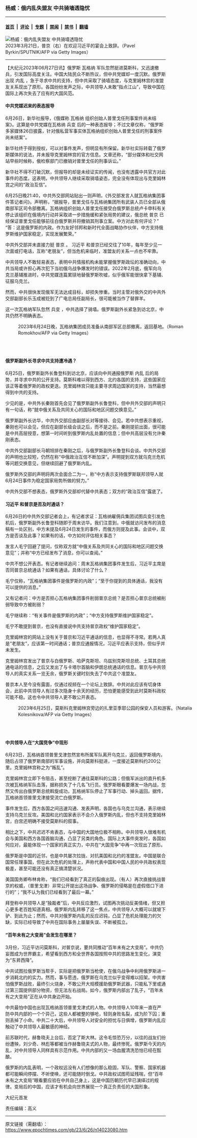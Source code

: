 ### 杨威：俄内乱失盟友 中共骑墙透隐忧

---

#### [首页](../../../..?n14023080) &nbsp;|&nbsp; [评论](../../../../../epoch-comment?n14023080) &nbsp;|&nbsp; [专题](../../../../../epoch-special?n14023080) &nbsp;|&nbsp; [禁闻](../../../../../epoch-news?n14023080) &nbsp;|&nbsp; [禁书](../../../../../books?n14023080) &nbsp;|&nbsp; [翻墙](https://github.com/gfw-breaker/nogfw/blob/master/README.md?n14023080)


<div><img alt="杨威：俄内乱失盟友 中共骑墙透隐忧" class="attachment-djy_600_400 size-djy_600_400 wp-post-image" src="https://i.epochtimes.com/assets/uploads/2023/03/id13955571-GettyImages-1248996432-600x400.jpg"/>
<div class="caption">
 2023年3月21日，普京（右）在欢迎习近平的宴会上致辞。（Pavel Byrkin/SPUTNIK/AFP via Getty Images）
</div></div><hr/><div class="post_content" id="artbody" itemprop="articleBody">
 <!-- article content begin -->
 <p>
  【大纪元2023年06月27日讯】俄罗斯
  <ok href="https://www.epochtimes.com/gb/tag/%E7%93%A6%E6%A0%BC%E7%BA%B3.html">
   瓦格纳
  </ok>
  军队忽然挺进莫斯科，又迅速撤兵，引发国际高度关注。中国大陆民众不断热议，但中共党媒却一度沉默。俄罗斯出现
  <ok href="https://www.epochtimes.com/gb/tag/%E5%86%85%E4%B9%B1.html">
   内乱
  </ok>
  ，急于寻求中共的支持，但中共采取了骑墙态度，与克里姆林宫的准盟友关系现出了原形。各国纷纷发声之际，中共领导人未敢“指点江山”，导致中国在国际上再次失去了应有的大国风范。
 </p>
 <h4>
  中共党媒迟来的表态报导
 </h4>
 <p>
  6月26日，新华社报导，《俄媒称
  <ok href="https://www.epochtimes.com/gb/tag/%E7%93%A6%E6%A0%BC%E7%BA%B3.html">
   瓦格纳
  </ok>
  组织创始人普里戈任刑事案件尚未结案》。这算是中共党媒在瓦格纳
  <ok href="https://www.epochtimes.com/gb/tag/%E5%85%B5%E5%8F%98.html">
   兵变
  </ok>
  后的一种表态报导；不过文章仅称，“俄罗斯多家媒体26日披露，针对俄私营军事实体瓦格纳组织创始人普里戈任的刑事案件尚未结案”。
 </p>
 <p>
  新华社终于得到授权，可以对事件发声，但明显有所保留。新华社实际转载了俄罗斯媒体的说法，并未报导克里姆林宫的官方信息。文章还称，“部分媒体和社交网站早些时候称，俄检察部门已撤销对普里戈任的刑事诉讼。”
 </p>
 <p>
  新华社不得不打破沉默，但报导的却是未经证实的传闻，也没有透露中共官方对此事件的态度。这表明，中共领导人继续采取骑墙姿态，完全没有体现出与克里姆林宫之间的“政治互信”。
 </p>
 <p>
  6月25日晚21:40，中共外交部网站贴出一则声明，《外交部发言人就瓦格纳集团事件答记者问》。声明称，“据报导，普里戈任与瓦格纳集团所有武装人员已全部从俄南部军区司令部撤离。瓦格纳组织创始人普里戈任接受白俄罗斯总统卢卡申科有关停止该组织在俄境内行动并采取进一步措施缓和紧张局势的建议，俄总统
  <ok href="https://www.epochtimes.com/gb/tag/%E6%99%AE%E4%BA%AC.html">
   普京
  </ok>
  已经保证普里戈任能够前往白俄罗斯并将撤销其刑事立案。中方对此有何评论？” “答：这是俄罗斯的内政。作为友好邻邦和新时代全面战略协作伙伴，中方支持俄罗斯维护国家稳定，实现发展繁荣。”
 </p>
 <p>
  中共外交部并未直接力挺
  <ok href="https://www.epochtimes.com/gb/tag/%E6%99%AE%E4%BA%AC.html">
   普京
  </ok>
  。
  <ok href="https://www.epochtimes.com/gb/tag/%E4%B9%A0%E8%BF%91%E5%B9%B3.html">
   习近平
  </ok>
  和普京已经交往了10年，每年至少见一次面或打电话，互称“老朋友”，但当危机来临时，准盟友的关系一点也不牢靠。
 </p>
 <p>
  中共领导人不敢轻易表态，表明中共情报机构未能掌握俄罗斯政坛的准确动向，中共当局或许担心再次犯下当初俄乌战争爆发时的错误。2022年2月底，俄军向乌克兰基辅推进时，中共党媒连篇累牍地替俄罗斯吹嘘，似乎俄军能很快拿下基辅、征服乌克兰。
 </p>
 <p>
  然而，中共很快发现俄军无法达成目标，却损失惨重。当时主管对俄外交的中共外交部副部长乐玉成被贬到了广电总局任副局长，很可能被当作了替罪羊。
 </p>
 <p>
  这一次瓦格纳军队忽然
  <ok href="https://www.epochtimes.com/gb/tag/%E5%85%B5%E5%8F%98.html">
   兵变
  </ok>
  ，中共选择了骑墙。俄罗斯副外长紧急到访北京，中共仍然不明确表态。
 </p>
 <figure aria-describedby="caption-attachment-14023082" class="wp-caption aligncenter" id="attachment_14023082" style="width: 600px">
  <ok href="https://i.epochtimes.com/assets/uploads/2023/06/id14023082-GettyImages-1259022991.jpg" target="_blank">
   <img alt="" class="size-large wp-image-14023082" src="https://i.epochtimes.com/assets/uploads/2023/06/id14023082-GettyImages-1259022991-600x400.jpg"/>
  </ok>
  <br/><figcaption class="wp-caption-text" id="caption-attachment-14023082">
   2023年6月24日晚，瓦格纳集团成员准备从南部军区总部撤离，返回基地。（Roman Romokhov/AFP via Getty Images）
  </figcaption><br/>
 </figure><br/>
 <h4>
  俄罗斯副外长寻求中共支持遭冷遇？
 </h4>
 <p>
  6月25日，俄罗斯副外长鲁登科到访北京，应该向中共通报俄罗斯
  <ok href="https://www.epochtimes.com/gb/tag/%E5%86%85%E4%B9%B1.html">
   内乱
  </ok>
  后的局势，并寻求中共的公开支持。莫斯科难以得到西方、北约各国的支持，这些国家应该正等着俄罗斯的政权更迭。克里姆林宫只能主要寻求周边国家的支持，当然最想得到中共的支持。
 </p>
 <p>
  少见的是，中共外长秦刚首先会见了俄罗斯副外长鲁登科，但中共外交部的声明只有一句话，称“就中俄关系及共同关心的国际和地区问题交换意见。”
 </p>
 <p>
  俄罗斯副外长访华，中共外交部应由副部长对等接待、会见。若中共想表示重视，秦刚也可以会见，但应在副部长级会谈之后，而不是之前。秦刚提前出面，很可能是中共高层授意，想第一时间听到俄罗斯内乱处置的信息；但中共高层没有允许秦刚表态。
 </p>
 <p>
  中共外交部副部长马朝旭排在秦刚之后，与俄罗斯副外长鲁登科会谈。中共外交部的声明也比较短，仍然在称“中俄政治互信不断加深”。声明提到双方就乌克兰危机等问题交换意见，但继续回避了俄罗斯内乱。
 </p>
 <p>
  俄罗斯外交部的声明将两次会面合二为一，称“中方表示支持俄罗斯联邦领导人就6月24日事件为稳定国家局势所做的努力。”
 </p>
 <p>
  中共外交部不想表态，俄罗斯外交部却代替中共表态；双方的“政治互信”露底了。
 </p>
 <h4>
  <ok href="https://www.epochtimes.com/gb/tag/%E4%B9%A0%E8%BF%91%E5%B9%B3.html">
   习近平
  </ok>
  和普京是否及时通话？
 </h4>
 <p>
  6月26日的中共外交部记者会上，有记者求证：瓦格纳雇佣兵集团试图兵变引发危机后，俄罗斯副外长鲁登科随即于周末访华。我们注意到，中俄就访问发布的消息稿有一处区别，中方未提及6月24日发生的事件，而俄方则提及此事。会谈中，双方是否谈及此事？如果有的话，中方如何评估相关事态？
 </p>
 <p>
  发言人毛宁回避了提问，仅称双方就“中俄关系及共同关心的国际和地区问题交换意见”；并称“中方已经发布了消息，你可以查阅。”
 </p>
 <p>
  中共不想公开表态。有记者继续追问：周末瓦格纳集团事件发生后，习近平主席是否同普京总统通话？如果有通话，具体讨论了什么？
 </p>
 <p>
  毛宁仅称，“瓦格纳集团事件是俄罗斯的内政”；“至于你提到的具体通话，我没有可以提供的消息。”
 </p>
 <p>
  又有记者问：中方是否担心瓦格纳集团事件削弱普京总统？是否担心普京总统被削弱导致中方被削弱？
 </p>
 <p>
  毛宁继续称：“有关事件是俄罗斯的内政”；“中方支持俄罗斯维护国家稳定”。
 </p>
 <p>
  毛宁不敢提到普京，也没有直接说中共支持普京政权“维护国家稳定”。
 </p>
 <p>
  克里姆林宫的网站上没有关于普京和习近平通话的信息，也显得不寻常。若两人真是“老朋友”，应该第一时间通话；普京应通报情况，习近平应表示支持，但似乎并未发生。
 </p>
 <p>
  克里姆林宫发出了普京与白俄罗斯、哈萨克斯坦、乌兹别克斯坦总统、土耳其总统通电话的信息，之后又发出了与卡塔尔首脑和伊朗总统通话的信息。普京与中共领导人的真实关系一览无余，俄罗斯关键时刻失去了中共这个准盟友。
 </p>
 <p>
  普京本人至今没有露面，仅通过视频在一个论坛上致辞。中共对此应该有切身体会，此前中共领导人有过多次隐身十余天的经历，恐怕更能感受到此时莫斯科政权可能不稳。这也令中共领导人更不敢公开表态。
 </p>
 <figure aria-describedby="caption-attachment-14023083" class="wp-caption aligncenter" id="attachment_14023083" style="width: 600px">
  <ok href="https://i.epochtimes.com/assets/uploads/2023/06/id14023083-GettyImages-1259049160.jpg" target="_blank">
   <img alt="" class="size-large wp-image-14023083" src="https://i.epochtimes.com/assets/uploads/2023/06/id14023083-GettyImages-1259049160-600x400.jpg"/>
  </ok>
  <br/><figcaption class="wp-caption-text" id="caption-attachment-14023083">
   2023年6月25日，莫斯科克里姆林宫旁边的扎里亚季耶公园的保安人员和游客。（Natalia Kolesnikova/AFP via Getty Images）
  </figcaption><br/>
 </figure><br/>
 <h4>
  中共领导人在“大国竞争”中现形
 </h4>
 <p>
  6月23日，瓦格纳首领普里戈津忽然宣布所属军队离开乌克兰，返回俄罗斯境内，随后占领了俄罗斯南部的军事设施，并向莫斯科挺进，一度接近莫斯科约200公里。克里姆林宫称之为“叛乱”。
 </p>
 <p>
  克里姆林宫立即下令阻击，甚至挖断了通往莫斯科的公路；但俄军派出的直升机多次被瓦格纳军队击落，据称损失了十几名飞行员。俄罗斯眼看要爆发一场内战，忽然又传出白俄罗斯总统斡旋成功，瓦格纳军队停止了军事行动、掉头返回。据传，瓦格纳首领普里戈津接受流亡白俄罗斯。
 </p>
 <p>
  事件发生后，西方各国之间迅速沟通、发表声明，各国也与乌克兰沟通，表示继续支持乌克兰反攻。美国和北约国家表示不会介入俄罗斯内乱，但也不支持克里姆林宫，白宫还明确不接受莫斯科的叙事。
 </p>
 <p>
  相比之下，中共迟迟不肯表态，与中国的大国地位极不相称。中共领导人很难有机会与美国和西方各国首脑沟通，凸显了另类的角色。国际上大事件突发时，各国如何应对，最能体现一个国家的真正实力，中共在“大国竞争”中再一次现出了原形。
 </p>
 <p>
  俄罗斯是中国的近邻，也是中共屡次拉拢、对抗美国和北约的准盟友。中国是联合国常任理事国，但在此次危机的处理上，声称代表中国和中国人民的中共政权表现极差，甚至可能还没有真正搞清楚状况。
 </p>
 <p>
  美国国务卿布林肯称，“我们已经看到了真正的裂痕出现。（有人）再次直接挑战普京的权威，（普里戈津）非常公开提出这场战争、俄罗斯的侵略是在虚假借口下进行的”；“我不认为我们已经看到了最后一幕。”
 </p>
 <p>
  拜登称中共领导人是“独裁者”后，中共反应激烈，试图再次挑动反美情绪，但又担心更多老百姓知道真相。俄罗斯内乱转移了这一焦点，中共领导人大概可以就坡下驴、到此为止；然而，中共对俄罗斯内乱的反应迟钝，凸显了危机处理能力的欠缺，实际已经导致了中共在国际事务上屡屡失误、不断被孤立。
 </p>
 <h4>
  “百年未有之大变局”会发生在哪里？
 </h4>
 <p>
  3月份，习近平访问莫斯科，对普京说，要共同推动“百年未有之大变局”。中共仍妄图成为世界霸主，希望看到西方和全世界各国按照中共的思路发生变化，演变为“东昇西降”。
 </p>
 <p>
  中共试图拉俄罗斯当帮手，实际是把俄罗斯当枪使，在俄乌战争中利用俄罗斯进一步消耗北约的实力。然而，事与愿违，俄罗斯在乌克兰似乎变得难以招架。中共害怕俄罗斯战败，最终引火烧身，不敢公开大规模援助俄罗斯武器，只能私下里或通过第三国提供部分物资，但无法左右战局。如今，俄罗斯内部出了乱子，“百年未有之大变局”正在从中共身边开始。
 </p>
 <p>
  中共最怕中国也出现瓦格纳首领普里戈津式的人物。中共领导人10年来一直在严防中共内部的一个个异己，这些人都被整的够呛，轻则身败名裂，成为阶下囚；重则丢掉了小命。中共二十大后，中共领导人对安全的担忧与日俱增，俄罗斯内乱应触动了中共领导人最敏感的神经。
 </p>
 <p>
  前苏联时代，赫鲁晓夫上台后，否定了斯大林。这令毛惊恐万分，以往的战友们纷纷遭殃，刘少奇、林彪等都被当作赫鲁晓夫式的人物，最终惨死。俄罗斯今天的内乱，对中共领导人同样具有示范作用。中共内部的又一场血腥清洗恐怕已经在酝酿。
 </p>
 <p>
  俄罗斯的内乱表明，一个政权远没有人们想像的那么稳固，军队、警察、国家机器都可能瞬间停摆、不听使唤，还可能随时倒戈。中共政权试图苟延残喘，但“百年未有之大变局”眼看要应验在中共自己身上，这是中国历朝历代早已演绎过的规律。变局后的中国，应该才有机会向世界展现一个真正负责任的大国形象。
 </p>
 <p>
  大纪元首发
 </p>
 <p>
  责任编辑：高义
 </p>
 <!-- article content end -->
 <div id="below_article_ad">
 </div>
</div>


---

原文链接（需翻墙）：https://www.epochtimes.com/gb/23/6/26/n14023080.htm